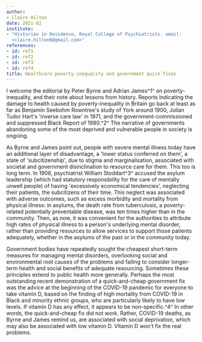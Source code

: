 ```yaml
---
author:
- Claire Hilton
date: 2021-02
institute:
- "Historian in Residence, Royal College of Psychiatrists. email:
  <claire.hilton6@gmail.com>"
references:
- id: ref1
- id: ref2
- id: ref3
- id: ref4
title: Healthcare poverty-inequality and government quick fixes
---
```


I welcome the editorial by Peter Byrne and Adrian James^1^ on
poverty-inequality, and their note about lessons from history. Reports
indicating the damage to health caused by poverty-inequality in Britain
go back at least as far as Benjamin Seebohm Rowntree\'s study of York
around 1900, Julian Tudor Hart\'s 'inverse care law' in 1971, and the
government-commissioned and suppressed Black Report of 1980.^2^ The
narrative of governments abandoning some of the most deprived and
vulnerable people in society is ongoing.

As Byrne and James point out, people with severe mental illness today
have an additional layer of disadvantage, a 'lower status conferred on
them', a state of 'subcitizenship', due to stigma and marginalisation,
associated with societal and government disinclination to resource care
for them. This too is long term. In 1908, psychiatrist William
Stoddart^3^ accused the asylum leadership (which had statutory
responsibility for the care of mentally unwell people) of having
'excessively economical tendencies', neglecting their patients, the
subcitizens of their time. This neglect was associated with adverse
outcomes, such as excess morbidity and mortality from physical illness:
in asylums, the death rate from tuberculosis, a poverty-related
potentially preventable disease, was ten times higher than in the
community. Then, as now, it was convenient for the authorities to
attribute high rates of physical illness to a person\'s underlying
mental disorder, rather than providing resources to allow services to
support those patients adequately, whether in the asylums of the past or
in the community today.

Government bodies have repeatedly sought the cheapest short-term
measures for managing mental disorders, overlooking social and
environmental root causes of the problems and failing to consider
longer-term health and social benefits of adequate resourcing. Sometimes
these principles extend to public health more generally. Perhaps the
most outstanding recent demonstration of a quick-and-cheap government
fix was the advice at the beginning of the COVID-19 pandemic for
everyone to take vitamin D, based on the finding of high mortality from
COVID-19 in Black and minority ethnic groups, who are particularly
likely to have low levels. If vitamin D has any effect, it appears to be
non-specific.^4^ In other words, the quick-and-cheap fix did not work.
Rather, COVID-19 deaths, as Byrne and James remind us, are associated
with social deprivation, which may also be associated with low vitamin
D. Vitamin D won\'t fix the real problems.
